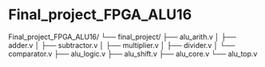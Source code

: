 # Final_project_FPGA_ALU16

Final_project_FPGA_ALU16/
└── final_project/
    ├── alu_arith.v
    │   ├── adder.v
    │   ├── subtractor.v
    │   ├── multiplier.v
    │   ├── divider.v
    │   └── comparator.v
    ├── alu_logic.v
    ├── alu_shift.v
    ├── alu_core.v
    └── alu_top.v
